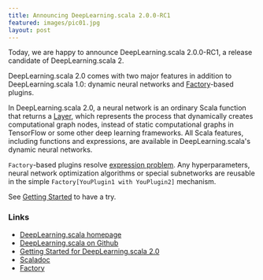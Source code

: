 ```yaml
---
title: Announcing DeepLearning.scala 2.0.0-RC1
featured: images/pic01.jpg
layout: post
---
```


Today, we are happy to announce DeepLearning.scala 2.0.0-RC1, a release candidate of DeepLearning.scala 2.

DeepLearning.scala 2.0 comes with two major features in addition to DeepLearning.scala 1.0: dynamic neural networks and [Factory](https://javadoc.io/page/com.thoughtworks.feature/factory_2.11/latest/com/thoughtworks/feature/Factory.html)-based plugins.

In DeepLearning.scala 2.0, a neural network is an ordinary Scala function that returns a [Layer](https://javadoc.io/page/com.thoughtworks.deeplearning/plugins-builtins_2.11/latest/com/thoughtworks/deeplearning/plugins/Layers$Layer.html), which represents the process that dynamically creates computational graph nodes, instead of static computational graphs in TensorFlow or some other deep learning frameworks. All Scala features, including functions and expressions, are available in DeepLearning.scala's dynamic neural networks.

`Factory`-based plugins resolve [expression problem](https://en.wikipedia.org/wiki/Expression_problem). Any hyperparameters, neural network optimization algorithms or special subnetworks are reusable in the simple `Factory[YouPlugin1 with YouPlugin2]` mechanism.

See [Getting Started](http://deeplearning.thoughtworks.school/demo/2.0.0-Preview/GettingStarted.html) to have a try.

### Links

* [DeepLearning.scala homepage](http://deeplearning.thoughtworks.school/)
* [DeepLearning.scala on Github](https://github.com/ThoughtWorksInc/DeepLearning.scala/)
* [Getting Started for DeepLearning.scala 2.0](http://deeplearning.thoughtworks.school/demo/2.0.0-Preview/GettingStarted.html)
* [Scaladoc](https://javadoc.io/page/com.thoughtworks.deeplearning/deeplearning_2.11/latest/com/thoughtworks/deeplearning/package.html)
* [Factory](https://javadoc.io/page/com.thoughtworks.feature/factory_2.11/latest/com/thoughtworks/feature/Factory.html)

